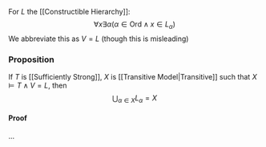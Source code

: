 For $L$ the [[Constructible Hierarchy]]:
$$
\forall x\exists \alpha(\alpha \in \mathrm{Or d} \land x\in L_{\alpha})
$$
We abbreviate this as $V=L$ (though this is misleading)
### Proposition
If $T$ is [[Sufficiently Strong]], $X$ is [[Transitive Model|Transitive]] such that $X\models T\land V=L$,
then 
$$
\bigcup_{\alpha \in X} L_{\alpha} = X
$$
#### Proof
...

